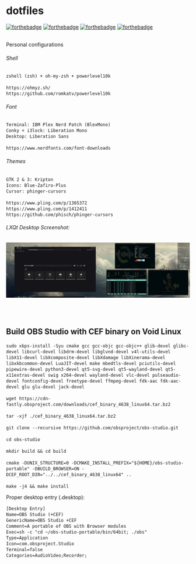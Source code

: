 # dotfiles

[![forthebadge](https://forthebadge.com/images/badges/just-plain-nasty.svg)](https://forthebadge.com) 
[![forthebadge](https://forthebadge.com/images/badges/compatibility-club-penguin.svg)](https://forthebadge.com) 
[![forthebadge](https://forthebadge.com/images/badges/built-with-swag.svg)](https://forthebadge.com) 
[![forthebadge](https://forthebadge.com/images/badges/powered-by-jeffs-keyboard.svg)](https://forthebadge.com)

<br/>
Personal configurations

###### Shell
```
zshell (zsh) + oh-my-zsh + powerlevel10k

https://ohmyz.sh/
https://github.com/romkatv/powerlevel10k
```

###### Font
```
Terminal: IBM Plex Nerd Patch (BlexMono)
Conky + i3lock: Liberation Mono
Desktop: Liberation Sans

https://www.nerdfonts.com/font-downloads
```

###### Themes
```
GTK 2 & 3: Kripton
Icons: Blue-Zafiro-Plus
Cursor: phinger-cursors

https://www.pling.com/p/1365372
https://www.pling.com/p/1412411
https://github.com/phisch/phinger-cursors
```

###### LXQt Desktop Screenshot:
![desktoppreview](screenshot.png)

<br/>
<br/>

## Build OBS Studio with CEF binary on Void Linux
```
sudo xbps-install -Syu cmake gcc gcc-objc gcc-objc++ glib-devel glibc-devel libcurl-devel libdrm-devel libglvnd-devel v4l-utils-devel libX11-devel libXcomposite-devel libXdamage libXinerama-devel libxkbcommon-devel LuaJIT-devel make mbedtls-devel pciutils-devel pipewire-devel python3-devel qt5-svg-devel qt5-wayland-devel qt5-x11extras-devel swig x264-devel wayland-devel vlc-devel pulseaudio-devel fontconfig-devel freetype-devel ffmpeg-devel fdk-aac fdk-aac-devel glu glu-devel jack-devel

wget https://cdn-fastly.obsproject.com/downloads/cef_binary_4638_linux64.tar.bz2

tar -xjf ./cef_binary_4638_linux64.tar.bz2

git clone --recursive https://github.com/obsproject/obs-studio.git

cd obs-studio

mkdir build && cd build

cmake -DUNIX_STRUCTURE=0 -DCMAKE_INSTALL_PREFIX="${HOME}/obs-studio-portable" -DBUILD_BROWSER=ON -DCEF_ROOT_DIR="../../cef_binary_4638_linux64" ..

make -j4 && make install
```
Proper desktop entry (.desktop):
```
[Desktop Entry]
Name=OBS Studio (+CEF)
GenericName=OBS Studio +CEF
Comment=A portable of OBS with Browser modules
Exec=sh -c "cd ~/obs-studio-portable/bin/64bit; ./obs"
Type=Application
Icon=com.obsproject.Studio
Terminal=false
Categories=AudioVideo;Recorder;
```
